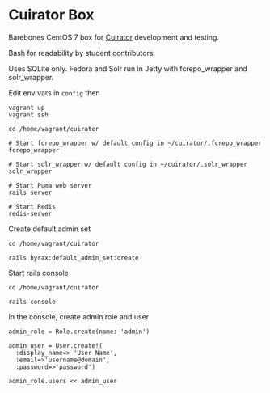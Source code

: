 # Cuirator Box

Barebones CentOS 7 box for [Cuirator](https://github.com/cu-library/cuirator) development and testing.

Bash for readability by student contributors.

Uses SQLite only. Fedora and Solr run in Jetty with fcrepo_wrapper and solr_wrapper.

Edit env vars in `config` then

```
vagrant up
vagrant ssh

cd /home/vagrant/cuirator

# Start fcrepo_wrapper w/ default config in ~/cuirator/.fcrepo_wrapper
fcrepo_wrapper

# Start solr_wrapper w/ default config in ~/cuirator/.solr_wrapper
solr_wrapper

# Start Puma web server
rails server

# Start Redis
redis-server
```

Create default admin set

```
cd /home/vagrant/cuirator

rails hyrax:default_admin_set:create
```

Start rails console

```
cd /home/vagrant/cuirator

rails console
```

In the console, create admin role and user

```
admin_role = Role.create(name: 'admin')

admin_user = User.create!(
  :display_name=> 'User Name',
  :email=>'username@domain',
  :password=>'password')

admin_role.users << admin_user
```
